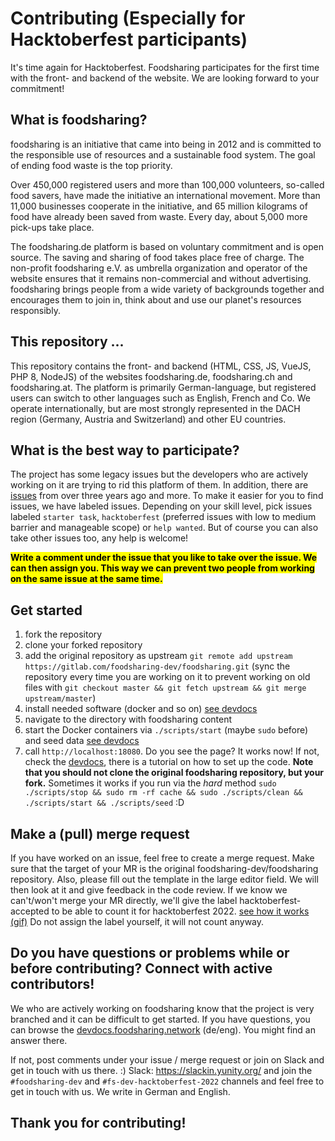 # Contributing (Especially for Hacktoberfest participants)

It's time again for Hacktoberfest. Foodsharing participates for the first time with the front- and backend of the website. We are looking forward to your commitment!

## What is foodsharing?
foodsharing is an initiative that came into being in 2012 and is committed to the responsible use of resources and a sustainable food system. The goal of ending food waste is the top priority.

Over 450,000 registered users and more than 100,000 volunteers, so-called food savers, have made the initiative an international movement. More than 11,000 businesses cooperate in the initiative, and 65 million kilograms of food have already been saved from waste. Every day, about 5,000 more pick-ups take place.

The foodsharing.de platform is based on voluntary commitment and is open source. The saving and sharing of food takes place free of charge. The non-profit foodsharing e.V. as umbrella organization and operator of the website ensures that it remains non-commercial and without advertising.
foodsharing brings people from a wide variety of backgrounds together and encourages them to join in, think about and use our planet's resources responsibly.

## This repository ...
This repository contains the front- and backend (HTML, CSS, JS, VueJS, PHP 8, NodeJS) of the websites foodsharing.de, foodsharing.ch and foodsharing.at. The platform is primarily German-language, but registered users can switch to other languages such as English, French and Co. We operate internationally, but are most strongly represented in the DACH region (Germany, Austria and Switzerland) and other EU countries.

## What is the best way to participate?
The project has some legacy issues but the developers who are actively working on it are trying to rid this platform of them. In addition, there are [issues](https://gitlab.com/foodsharing-dev/foodsharing/-/issues) from over three years ago and more. To make it easier for you to find issues, we have labeled issues. Depending on your skill level, pick issues labeled `starter task`, `hacktoberfest` (preferred issues with low to medium barrier and manageable scope) or `help wanted`. But of course you can also take other issues too, any help is welcome! 

<mark>**Write a comment under the issue that you like to take over the issue. We can then assign you. This way we can prevent two people from working on the same issue at the same time.**</mark>

## Get started
1. fork the repository
2. clone your forked repository
3. add the original repository as upstream `git remote add upstream https://gitlab.com/foodsharing-dev/foodsharing.git` (sync the repository every time you are working on it to prevent working on old files with `git checkout master && git fetch upstream && git merge upstream/master`)
4. install needed software (docker and so on) [see devdocs](https://devdocs.foodsharing.network/tools-installation.html)
5. navigate to the directory with foodsharing content
6. start the Docker containers via `./scripts/start` (maybe `sudo` before) and seed data [see devdocs](https://devdocs.foodsharing.network/setting-things-up.html)
7. call `http://localhost:18080`. Do you see the page? It works now! If not, check the [devdocs](https://devdocs.foodsharing.network), there is a tutorial on how to set up the code. **Note that you should not clone the original foodsharing repository, but your fork.**
Sometimes it works if you run via the *hard* method `sudo ./scripts/stop && sudo rm -rf cache && sudo ./scripts/clean && ./scripts/start && ./scripts/seed` :D

## Make a (pull) merge request
If you have worked on an issue, feel free to create a merge request. Make sure that the target of your MR is the original foodsharing-dev/foodsharing repository. Also, please fill out the template in the large editor field. We will then look at it and give feedback in the code review. If we know we can't/won't merge your MR directly, we'll give the label hacktoberfest-accepted to be able to count it for hacktoberfest 2022. [see how it works (gif)](https://i.imgur.com/8sJwF8k.mp4)
Do not assign the label yourself, it will not count anyway.

## Do you have questions or problems while or before contributing? Connect with active contributors!
We who are actively working on foodsharing know that the project is very branched and it can be difficult to get started. If you have questions, you can browse the [devdocs.foodsharing.network](https://devdocs.foodsharing.network) (de/eng). You might find an answer there.

If not, post comments under your issue / merge request or join on Slack and get in touch with us there. :)
Slack: https://slackin.yunity.org/ and join the `#foodsharing-dev` and `#fs-dev-hacktoberfest-2022` channels and feel free to get in touch with us. We write in German and English.

## Thank you for contributing!
